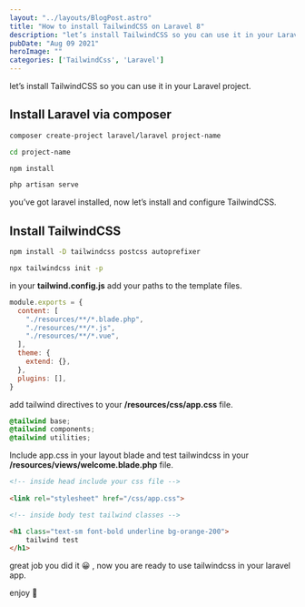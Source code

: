 ```yaml
---
layout: "../layouts/BlogPost.astro"
title: "How to install TailwindCSS on Laravel 8"
description: "let’s install TailwindCSS so you can use it in your Laravel project."
pubDate: "Aug 09 2021"
heroImage: ""
categories: ['TailwindCss', 'Laravel']
--- 
```


let’s install TailwindCSS so you can use it in your Laravel project.

## Install Laravel via composer

```bash
composer create-project laravel/laravel project-name

cd project-name

npm install

php artisan serve
```

you’ve got laravel installed, now let’s install and configure TailwindCSS.

## Install TailwindCSS

```bash
npm install -D tailwindcss postcss autoprefixer

npx tailwindcss init -p
```

in your **tailwind.config.js** add your paths to the template files.

```javascript
module.exports = {
  content: [
    "./resources/**/*.blade.php",
    "./resources/**/*.js",
    "./resources/**/*.vue",
  ],
  theme: {
    extend: {},
  },
  plugins: [],
}
```

add tailwind directives to your **/resources/css/app.css** file.

```css
@tailwind base;
@tailwind components;
@tailwind utilities;
```

Include app.css in your layout blade and test tailwindcss in your **/resources/views/welcome.blade.php** file.

```html
<!-- inside head include your css file -->
        
<link rel="stylesheet" href="/css/app.css">

<!-- inside body test tailwind classes -->

<h1 class="text-sm font-bold underline bg-orange-200">
    tailwind test
</h1>
```

great job you did it 😀 , now you are ready to use tailwindcss in your laravel app.

enjoy 🙂
